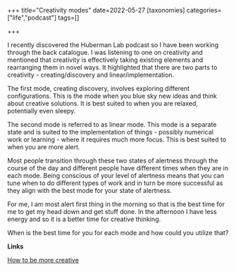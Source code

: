 +++
title="Creativity modes"
date=2022-05-27
[taxonomies]
categories=["life","podcast"]
tags=[]

+++

I recently discovered the Huberman Lab podcast so I have been working through the back catalogue. I was listening to one on creativity and mentioned that creativity is effectively taking existing elements and rearranging them in novel ways. It highlighted that there are two parts to creativity -  creating/discovery and linear/implementation. 

<!-- more -->

The first mode, creating discovery, involves exploring different configurations. This is the mode when you blue sky new ideas and think about creative solutions. It is best suited to when you are relaxed, potentially even sleepy.

The second mode is referred to as linear mode. This mode is a separate state and is suited to the implementation of things - possibly numerical work or learning - where it requires much more focus. This is best suited to when you are more alert.

Most people transition through these two states of alertness through the course of the day and different people have different times when they are in each mode. Being conscious of your level of alertness means that you can tune when to do different types of work and in turn be more successful as they align with the best mode for your state of alertness.

For me, I am most alert first thing in the morning so that is the best time for me to get my head down and get stuff done. In the afternoon I have less energy and so it is a better time for creative thinking. 

When is the best time for you for each mode and how could you utilize that?

__Links__

[How to be more creative](https://hubermanlab.com/optimize-your-learning-and-creativity-with-science-based-tools/)

